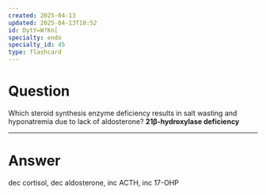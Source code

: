 ```yaml
---
created: 2025-04-13
updated: 2025-04-13T10:52
id: DytY=W?Kn[
specialty: endo
specialty_id: 45
type: flashcard
---
```


# Question
Which steroid synthesis enzyme deficiency results in salt wasting and hyponatremia due to lack of aldosterone?    **21β-hydroxylase deficiency**

---

# Answer
dec cortisol, dec aldosterone, inc ACTH, inc 17-OHP